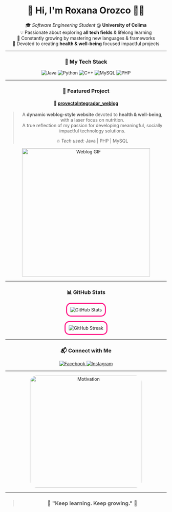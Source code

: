 <div align="center">

# 👋 Hi, I'm **Roxana Orozco** 👩‍💻

🎓 *Software Engineering Student* @ **University of Colima**  
💡 Passionate about exploring **all tech fields** & lifelong learning  
🌱 Constantly growing by mastering new languages & frameworks  
🍏 Devoted to creating **health & well-being** focused impactful projects  

---

### 🚀 My Tech Stack

<p>
  <img alt="Java" src="https://img.shields.io/badge/Java-ED8B00?style=for-the-badge&logo=java&logoColor=white" />
  <img alt="Python" src="https://img.shields.io/badge/Python-3776AB?style=for-the-badge&logo=python&logoColor=white" />
  <img alt="C++" src="https://img.shields.io/badge/C++-00599C?style=for-the-badge&logo=c%2B%2B&logoColor=white" />
  <img alt="MySQL" src="https://img.shields.io/badge/MySQL-4479A1?style=for-the-badge&logo=mysql&logoColor=white" />
  <img alt="PHP" src="https://img.shields.io/badge/PHP-777BB4?style=for-the-badge&logo=php&logoColor=white" />
</p>

---

### 🧠 Featured Project

#### 📌 [proyectoIntegrador_weblog](https://github.com/roxana7code/proyectoIntegrador_weblog)

> A **dynamic weblog-style website** devoted to **health & well-being**, with a laser focus on nutrition.  
> A true reflection of my passion for developing meaningful, socially impactful technology solutions.  
>
> 🔥 *Tech used:* Java | PHP | MySQL

<div>
  <img src="https://media.giphy.com/media/xTiTncqNHqOK8eQZ6A/giphy.gif" alt="Weblog GIF" width="400"/>
</div>

---

### 📊 GitHub Stats

<p align="center">
  <img src="https://github-readme-stats.vercel.app/api?username=roxana7code&show_icons=true&theme=radical&hide_title=true&count_private=true" alt="GitHub Stats" style="border-radius:15px; border: 3px solid #ff007f; padding: 10px;" />
</p>

<p align="center">
  <img src="https://github-readme-streak-stats.herokuapp.com/?user=roxana7code&theme=radical" alt="GitHub Streak" style="border-radius:15px; border: 3px solid #ff007f; padding: 10px;" />
</p>

---

### 📬 Connect with Me

<p>
  <a href="https://facebook.com/RoxanaOrzco" target="_blank">
    <img alt="Facebook" src="https://img.shields.io/badge/Facebook-1877F2?style=for-the-badge&logo=facebook&logoColor=white" />
  </a>
  <a href="https://instagram.com/rroxanabanana" target="_blank">
    <img alt="Instagram" src="https://img.shields.io/badge/Instagram-E4405F?style=for-the-badge&logo=instagram&logoColor=white" />
  </a>
</p>

---
<div align="center">
  <img src="https://media.giphy.com/media/l0MYt5jPR6QX5pnqM/giphy.gif" alt="Motivation" width="350" style="border-radius:20px;"/>
</div>

---

> ### 🚀 **"Keep learning. Keep growing."** 🌱

</div>



